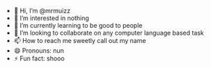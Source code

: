 - 👋 Hi, I’m @mrmuizz
- 👀 I’m interested in nothing
- 🌱 I’m currently learning to be good to people
- 💞️ I’m looking to collaborate on any computer language based task
- 📫 How to reach me sweetly call out my name
- 😄 Pronouns: nun
- ⚡ Fun fact: shooo

